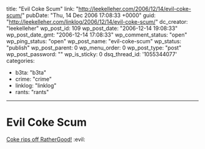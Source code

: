 title: "Evil Coke Scum"
link: "http://leekelleher.com/2006/12/14/evil-coke-scum/"
pubDate: "Thu, 14 Dec 2006 17:08:33 +0000"
guid: "http://leekelleher.com/linklog/2006/12/14/evil-coke-scum/"
dc_creator: "leekelleher"
wp_post_id: 109
wp_post_date: "2006-12-14 19:08:33"
wp_post_date_gmt: "2006-12-14 17:08:33"
wp_comment_status: "open"
wp_ping_status: "open"
wp_post_name: "evil-coke-scum"
wp_status: "publish"
wp_post_parent: 0
wp_menu_order: 0
wp_post_type: "post"
wp_post_password: ""
wp_is_sticky: 0
dsq_thread_id: '1055344077'
categories:
  - b3ta: "b3ta"
  - crime: "crime"
  - linklog: "linklog"
  - rants: "rants"

---

# Evil Coke Scum

<a href="http://www.robmanuel.com/2006/12/13/is-coke-ripping-off-the-little-guy/">Coke rips off RatherGood!</a> :evil: